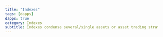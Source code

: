 ```yaml
---
title: "Indexes"
tags: [dapps]
dapps: true
category: Indexes
subtitle: Indexes condense several/single assets or asset trading strategies into one.
---
```

